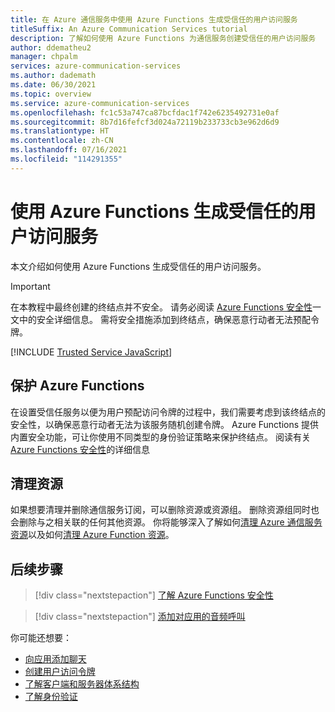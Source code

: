 ```yaml
---
title: 在 Azure 通信服务中使用 Azure Functions 生成受信任的用户访问服务
titleSuffix: An Azure Communication Services tutorial
description: 了解如何使用 Azure Functions 为通信服务创建受信任的用户访问服务
author: ddematheu2
manager: chpalm
services: azure-communication-services
ms.author: dademath
ms.date: 06/30/2021
ms.topic: overview
ms.service: azure-communication-services
ms.openlocfilehash: fc1c53a747ca87bcfdac1f742e6235492731e0af
ms.sourcegitcommit: 8b7d16fefcf3d024a72119b233733cb3e962d6d9
ms.translationtype: HT
ms.contentlocale: zh-CN
ms.lasthandoff: 07/16/2021
ms.locfileid: "114291355"
---
```

# <a name="build-a-trusted-user-access-service-using-azure-functions"></a>使用 Azure Functions 生成受信任的用户访问服务

本文介绍如何使用 Azure Functions 生成受信任的用户访问服务。

> [!IMPORTANT]
> 在本教程中最终创建的终结点并不安全。 请务必阅读 [Azure Functions 安全性](../../azure-functions/security-concepts.md)一文中的安全详细信息。 需将安全措施添加到终结点，确保恶意行动者无法预配令牌。

[!INCLUDE [Trusted Service JavaScript](./includes/trusted-service-js.md)]

## <a name="securing-azure-function"></a>保护 Azure Functions

在设置受信任服务以便为用户预配访问令牌的过程中，我们需要考虑到该终结点的安全性，以确保恶意行动者无法为该服务随机创建令牌。 Azure Functions 提供内置安全功能，可让你使用不同类型的身份验证策略来保护终结点。 阅读有关 [Azure Functions 安全性](../../azure-functions/security-concepts.md)的详细信息

## <a name="clean-up-resources"></a>清理资源

如果想要清理并删除通信服务订阅，可以删除资源或资源组。 删除资源组同时也会删除与之相关联的任何其他资源。 你将能够深入了解如何[清理 Azure 通信服务资源](../quickstarts/create-communication-resource.md#clean-up-resources)以及如何[清理 Azure Function 资源](../../azure-functions/create-first-function-vs-code-csharp.md#clean-up-resources)。

## <a name="next-steps"></a>后续步骤

> [!div class="nextstepaction"]
> [了解 Azure Functions 安全性](../../azure-functions/security-concepts.md)

> [!div class="nextstepaction"]
> [添加对应用的音频呼叫](../quickstarts/voice-video-calling/getting-started-with-calling.md)

你可能还想要：

- [向应用添加聊天](../quickstarts/chat/get-started.md)
- [创建用户访问令牌](../quickstarts/access-tokens.md)
- [了解客户端和服务器体系结构](../concepts/client-and-server-architecture.md)
- [了解身份验证](../concepts/authentication.md)